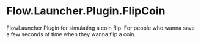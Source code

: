 # Flow.Launcher.Plugin.FlipCoin
 FlowLauncher Plugin for simulating a coin flip. For people who wanna save a few seconds of time when they wanna flip a coin.
